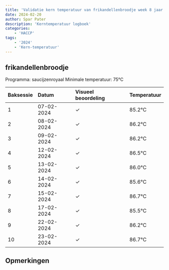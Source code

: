 ```yaml
---
title: 'Validatie kern temperatuur van frikandellenbroodje week 8 jaar 2024'
date: 2024-02-20
author: Spar Pater
description: 'Kerntemperatuur logboek'
categories:
    - 'HACCP'
tags:
    - '2024'
    - 'Kern-temperatuur'
---
```


## frikandellenbroodje

Programma: saucijzenroyaal
Minimale temperatuur: 75°C

| Baksessie | Datum | Visueel beoordeling | Temperatuur |
|:---|:---|:---|:---|
| 1 | 07-02-2024 | &check; | 85.2°C |
| 2 | 08-02-2024 | &check; | 86.2°C |
| 3 | 09-02-2024 | &check; | 86.2°C |
| 4 | 12-02-2024 | &check; | 86.5°C |
| 5 | 13-02-2024 | &check; | 86.0°C |
| 6 | 14-02-2024 | &check; | 85.6°C |
| 7 | 15-02-2024 | &check; | 86.7°C |
| 8 | 17-02-2024 | &check; | 85.5°C |
| 9 | 22-02-2024 | &check; | 86.2°C |
| 10 | 23-02-2024 | &check; | 86.7°C |

## Opmerkingen


